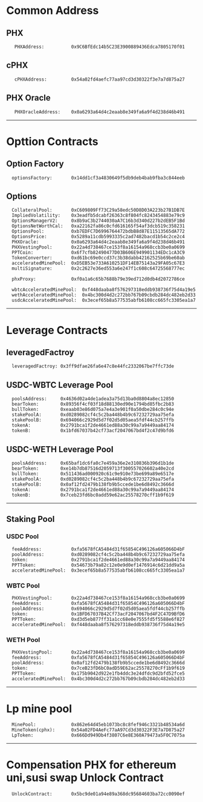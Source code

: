 # Common Address
## PHX
	   PHXAddress:			0x9C6BfEdc14b5C23E3900889436Edca7805170f01

## cPHX
	   cPHXAddress:			0x54a02fd4aefc77aa97cd3d30322f3e7a7d875a27 	
	
## PHX Oracle 
	   PHXOracleAddress: 	0x0a6293a64d4c2eaab8e349fa6a9f4d238d46b491 
	
___

# Opttion Contracts 

## Option Factory
      optionsFactory: 		0x14dd1cf3a4830649f5db9deb4bab9fba3c844eeb

## Options	  
	  CollateralPool:		0xC609809Ff73C29a58edc50D8D03A223b27B1DB7E		  
	  ImpliedVolatility:	0x3eadfb5dcabf26363c8f804fc8243454883e79c9
	  OptionsManagerV2: 	0x8b9aC3b2744030aA7C16b3d340d227b2dEB5F1Bd
	  OptionsNetWorthCal:	0xa22162fa86c0cfd616165f54af3dcb519c358231
	  OptionsPool:			0xb7EDFC7D6996764472bdbB8d87E11513565dA772
	  OptionsPrice:			0x5289a11cdb5993335c2ad7482bacd1b54c2ce2c4
	  PHXOracle:			0x0a6293a64d4c2eaab8e349fa6a9f4d238d46b491
	  PHXVestingPool:		0x22a4d738467ce153f8a16154a968ccb3be0a0699
	  PPTCoin:				0x6f7cfb82490477D03B606E949901134EDc1cA3C9
	  TokenConverter:		0xd61bc69e0ccd37c3b38dabb42162525b69be60ab
	  acceleratedMinePool:	0xD5EB53e733A610251DF14EB75143a29FA05c67E3
	  multiSignature:		0x2c2627e36ed553a6e247f1c608c64725568777ec

	  phxProxy:				0xf0a1a6c65b7688b79e39ed712d0db4d2072786ce
		  
	  wbtcAcceleratedMinePool:	0xf448daaba8f576297318eddb938736f75d4a19e5
	  wethAcceleratedMinePool:	0x4bc300d4d2c272bb767b09cbdb284dc482eb2d33		  
	  usdcAcceleratedMinePool:	0x3ecef65b8a577535abfb6108cc665fc3305ea1a7
___

# Leverage Contracts
## leveragedFactroy
      leveragedFactroy: 0x3ff9dfae26fa6e47c8e44fc2332067be7ffc73de 
	  
## USDC-WBTC Leverage Pool
      poolsAddress: 	0x4636d02a4de1adea3a75d13ba0d8804a8ec12850 
      bearToken: 		0x89356f4cf03f18d88130ed90e1794bd85fbc2b83  
      bullToken: 		0xeaab03e86d075a7e4a3e901f0a50dbe284c0c94e  
      stakePoolA:   	0xd0289082cf4c5c2ba448b4b9c67232729aa75efa  
      stakePoolB:   	0x694066c2929d5d7f02d5d05aea5fdf44cb257ffb  
      tokenA:   		0x2791bca1f2de4661ed88a30c99a7a9449aa84174  
      tokenB:   		0x1bfd67037b42cf73acf2047067bd4f2c47d9bfd6        
    
## USDC-WETH  Leverage Pool
      poolsAddress: 	0x65baf1dc6fa0c7e459a36e2e310836b396d1b1de 
      bearToken:   		0xe14b7db87516d2059713f300557026602a40e2cd  
      bullToken:   		0x511436ad000920c61c9e910e73be699a89e6517e  
      stakePoolA:   	0xd0289082cf4c5c2ba448b4b9c67232729aa75efa  
      stakePoolB:   	0x0af12fd2479b138fb9b5ccede1be6d8492c3666d  
      tokenA:   		0x2791bca1f2de4661ed88a30c99a7a9449aa84174  
      tokenB:   		0x7ceb23fd6bc0add59e62ac25578270cff1b9f619   
___

## Staking Pool
    
### USDC Pool
      feeAddress:			0xfa5678fCA5484d31f65854C496126a605066D4bF 
      poolAddress:			0xd0289082cf4c5c2ba448b4b9c67232729aa75efa 
      token:				0x2791bca1f2de4661ed88a30c99a7a9449aa84174  
      PPTToken:				0x54673b79a82c12e0e9d0ef1476914c6d21dd9a5a 
      acceleratedMinePool:	0x3ecef65b8a577535abfb6108cc665fc3305ea1a7 

### WBTC Pool
      PHXVestingPool:		0x22a4d738467ce153f8a16154a968ccb3be0a0699 
      feeAddress:			0xfa5678fCA5484d31f65854C496126a605066D4bF 
      poolAddress:			0x694066c2929d5d7f02d5d05aea5fdf44cb257ffb 
      token:				0x1BFD67037B42Cf73acF2047067bd4F2C47D9BfD6  
      PPTToken:				0xd3d5eb877ff31a1cc68e0e7555fd5f5588e6f827 
      acceleratedMinePool:	0xf448daaba8f576297318eddb938736f75d4a19e5 

### WETH Pool
      PHXVestingPool:		0x22a4d738467ce153f8a16154a968ccb3be0a0699 
      feeAddress:			0xfa5678fCA5484d31f65854C496126a605066D4bF 
      poolAddress:			0x0af12fd2479b138fb9b5ccede1be6d8492c3666d 
      token:				0x7ceB23fD6bC0adD59E62ac25578270cFf1b9f619  
      PPTToken:				0x175b9042d922e1fb4ddc3e24dfdc9d2bfd52fce5 
      acceleratedMinePool:	0x4bc300d4d2c272bb767b09cbdb284dc482eb2d33 

___
# Lp mine pool
	  MinePool:				0x862e64d45eb1073bc8c8fef946c3321b48534a6d
	  MineToken(cphx):		0x54a02FD4AeFc77aA97Cd3d30322F3E7a7D875a27
	  LpToken:				0x666Dd949Db4f3807C6e8E360A79473a5F0C7075a	

___
# Compensation PHX for ethereum uni,susi swap Unlock Contract
	  UnlockContract:		0x5bc9de01a94e89a368dc95684603ba72cc0090ef	  
	  